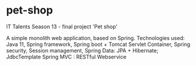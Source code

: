 # pet-shop
IT Talents Season 13 - final project 'Pet shop'

A simple monolith web application, based on Spring.
Technologies used: 
Java 11,
Spring framework,
Spring boot + Tomcat Servlet Container,
Spring security,
Session management,
Spring Data: JPA + Hibernate; JdbcTemplate
Spring MVC : RESTful Webservice

